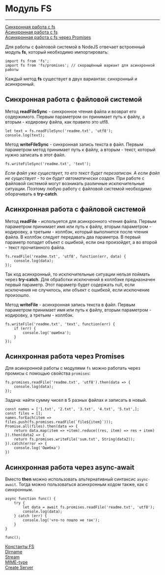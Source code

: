 # Модуль FS
____

<a href="#sync">Синхронная работа с fs</a><br>
<a href="#async">Acинхронная работа с fs</a><br>
<a href="#promises">Acинхронная работа с fs через Promises</a><br>

Для работы с файловой системой в NodeJS отвечает встроенный модуль __fs__, который необходимо импортировать:
```
import fs from 'fs';
import fs from 'fs/promises'; // скоращённый вариант для асинхронной работы
```
Каждый метод __fs__ существует в двух вариантах: синхронный и асинхронный.

## Синхронная работа с файловой системой
<span id="sync">Метод</span> __readFileSync__ - синхронное чтения файла и возврат его содержимого. Первым параметром он принимает путь к файлу, а вторым - кодировку файла, как правило это utf8.

```
let text = fs.readFileSync('readme.txt', 'utf8');
console.log(text);
```

Метод __writeFileSync__ - синхронная запись текста в файл. Первым параметром метод принимает путь к файлу, а вторым - текст, который нужно записать в этот файл.
```
fs.writeFileSync('readme.txt', 'text');
```
_Если файл уже существует, то его текст будет перезаписан. А если файл не существует - то он будет автоматически создан._
При работе с файловой системой могут возникать различные исключительные ситуации. Поэтому любую работу с файловой системой необходимо оборачивать в __try-catch__.

## Acинхронная работа с файловой системой

<span id="async">Метод</span> __readFile__ - испольуется для асинхронного чтения файла. Первым параметром принимает имя или путь к файлу, вторым параметром - кодировку, а третьим - коллбэк, который выполнится после чтения файла. В коллбэк следует передавать два параметра. В первый параметр попадет объект с ошибкой, если она произойдет, а во второй - текст прочитанного файла.
```
fs.readFile('readme.txt', 'utf8', function(err, data) {
	console.log(data);
});
```
Так код асинхронный, то исключительные ситуации нельзя поймать через __try-catch__. Для обработки исключений в коллбэке предназначен первый параметр. Этот параметр будет содержать null, если исключения не случилось, или объект с ошибкой, если исключение произошло.

Метод __writeFile__ - aсинхронная запись текста в файл. Первым параметром принимает имя или путь к файлу, вторым параметром - кодировку, а третьим - коллбэк.
```
fs.writeFile('readme.txt', 'text', function(err) {
	if (err) {
		console.log('ошибка');
	}
});
```

## Асинхронная работа через Promises
<span id="promises">Для</span> асинхронной работы с модулями `fs` можно работать через промисы с помощью свойства `promises`:

```
fs.promises.readFile('readme.txt', 'utf8').then(data => {
	console.log(data);
});
```
Задача: найти сумму чисел в 5 разных файлах и записать в новый.
```
const names = ['1.txt', '2.txt', '3.txt', '4.txt', '5.txt',];
const files = [];
names.forEach(item => files.push(fs.promises.readFile(`file${item}`)));
Promise.all(files).then(data => {
    return data.map(item => +item).reduce((res, item) => res + item)
}).then(data2 => {
    return fs.promises.writeFile('sum.txt', String(data2));
}).catch(error => {
    console.log('Ошибка')
})
```

## Асинхронная работа через async-await

Вместо __then__ можно использовать альтернативный синтаксис `async-await`. Тогда можно пользоваться асинхронным кодом также, как с синхронным.
```
async function func() {
	try {
		let data = await fs.promises.readFile('readme.txt', 'utf8');
		console.log(data);
	} catch (err) {
		console.log('что-то пошло не так');
	}
}

func();
```

[Константы FS](native/constFs.md)<br>
[Dirname](native/dir.md)<br>
[Stream](native/stream.md)<br>
[MIME-type](native/mime.md)<br>
[Create Server](native/server.md)<br>
